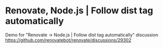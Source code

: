 # Renovate, Node.js | Follow dist tag automatically

Demo for "Renovate -> Node.js | Follow dist tag automatically" discussion https://github.com/renovatebot/renovate/discussions/29302
